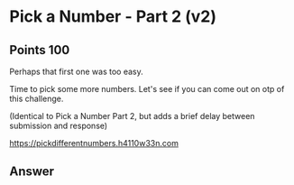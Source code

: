 # Pick a Number - Part 2 (v2)

## Points 100

Perhaps that first one was too easy.

Time to pick some more numbers. Let's see if you can come out on otp of this challenge.

(Identical to Pick a Number Part 2, but adds a brief delay between submission and response)

https://pickdifferentnumbers.h4110w33n.com

## Answer

